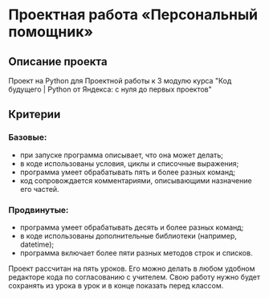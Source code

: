 # Проектная работа «Персональный помощник»

## Описание проекта
Проект на Python для Проектной работы к 3 модулю курса "Код будущего | Python от Яндекса: с нуля до первых проектов"

## Критерии
### Базовые:
- при запуске программа описывает, что она может делать;
- в коде использованы условия, циклы и списочные выражения;
- программа умеет обрабатывать пять и более разных команд;
- код сопровождается комментариями, описывающими назначение его частей.

### Продвинутые:
- программа умеет обрабатывать десять и более разных команд;
- в коде использованы дополнительные библиотеки (например, datetime);
- программа включает более пяти разных методов строк и списков.

Проект рассчитан на пять уроков. Его можно делать в любом удобном редакторе кода по согласованию с учителем. Свою работу нужно будет сохранять из урока в урок и в конце показать перед классом.
